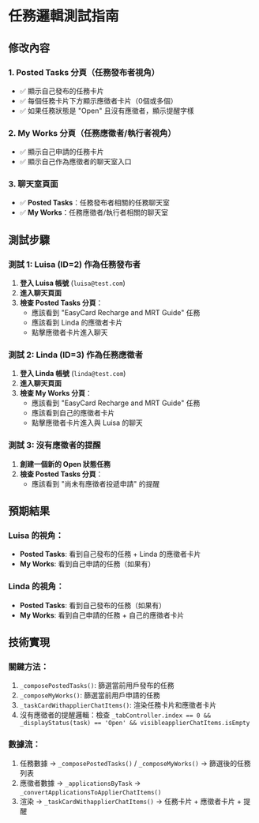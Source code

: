 # 任務邏輯測試指南

## 修改內容

### 1. **Posted Tasks 分頁**（任務發布者視角）
- ✅ 顯示自己發布的任務卡片
- ✅ 每個任務卡片下方顯示應徵者卡片（0個或多個）
- ✅ 如果任務狀態是 "Open" 且沒有應徵者，顯示提醒字樣

### 2. **My Works 分頁**（任務應徵者/執行者視角）
- ✅ 顯示自己申請的任務卡片
- ✅ 顯示自己作為應徵者的聊天室入口

### 3. **聊天室頁面**
- ✅ **Posted Tasks**：任務發布者相關的任務聊天室
- ✅ **My Works**：任務應徵者/執行者相關的聊天室

## 測試步驟

### 測試 1: Luisa (ID=2) 作為任務發布者

1. **登入 Luisa 帳號** (`luisa@test.com`)
2. **進入聊天頁面**
3. **檢查 Posted Tasks 分頁**：
   - 應該看到 "EasyCard Recharge and MRT Guide" 任務
   - 應該看到 Linda 的應徵者卡片
   - 點擊應徵者卡片進入聊天

### 測試 2: Linda (ID=3) 作為任務應徵者

1. **登入 Linda 帳號** (`linda@test.com`)
2. **進入聊天頁面**
3. **檢查 My Works 分頁**：
   - 應該看到 "EasyCard Recharge and MRT Guide" 任務
   - 應該看到自己的應徵者卡片
   - 點擊應徵者卡片進入與 Luisa 的聊天

### 測試 3: 沒有應徵者的提醒

1. **創建一個新的 Open 狀態任務**
2. **檢查 Posted Tasks 分頁**：
   - 應該看到 "尚未有應徵者投遞申請" 的提醒

## 預期結果

### Luisa 的視角：
- **Posted Tasks**: 看到自己發布的任務 + Linda 的應徵者卡片
- **My Works**: 看到自己申請的任務（如果有）

### Linda 的視角：
- **Posted Tasks**: 看到自己發布的任務（如果有）
- **My Works**: 看到自己申請的任務 + 自己的應徵者卡片

## 技術實現

### 關鍵方法：
1. `_composePostedTasks()`: 篩選當前用戶發布的任務
2. `_composeMyWorks()`: 篩選當前用戶申請的任務
3. `_taskCardWithapplierChatItems()`: 渲染任務卡片和應徵者卡片
4. 沒有應徵者的提醒邏輯：檢查 `_tabController.index == 0 && _displayStatus(task) == 'Open' && visibleapplierChatItems.isEmpty`

### 數據流：
1. 任務數據 → `_composePostedTasks()` / `_composeMyWorks()` → 篩選後的任務列表
2. 應徵者數據 → `_applicationsByTask` → `_convertApplicationsToApplierChatItems()`
3. 渲染 → `_taskCardWithapplierChatItems()` → 任務卡片 + 應徵者卡片 + 提醒 